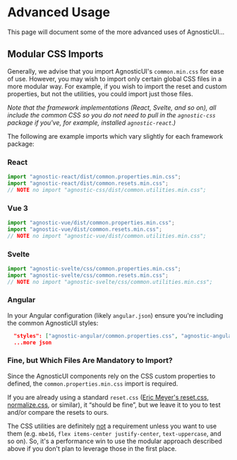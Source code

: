 # Advanced Usage

This page will document some of the more advanced uses of AgnosticUI…

## Modular CSS Imports

Generally, we advise that you import AgnosticUI's `common.min.css` for ease of use. However, you may wish to import only certain global CSS files in a more modular way. For example, if you wish to import the reset and custom properties, but not the utilities, you could import just those files.

<div class="mbe24"></div>

_Note that the framework implementations (React, Svelte, and so on), all include the common CSS so you do not need to pull in the `agnostic-css` package if you've, for example, installed `agnostic-react`.)_

<div class="mbe24"></div>

The following are example imports which vary slightly for each framework package:

### React
```javascript
import "agnostic-react/dist/common.properties.min.css";
import "agnostic-react/dist/common.resets.min.css";
// NOTE no import "agnostic-css/dist/common.utilities.min.css";
```

### Vue 3

```javascript
import "agnostic-vue/dist/common.properties.min.css";
import "agnostic-vue/dist/common.resets.min.css";
// NOTE no import "agnostic-vue/dist/common.utilities.min.css";
```
### Svelte

```javascript
import "agnostic-svelte/css/common.properties.min.css";
import "agnostic-svelte/css/common.resets.min.css";
// NOTE no import "agnostic-svelte/css/common.utilities.min.css";
```
### Angular

In your Angular configuration (likely `angular.json`) ensure you're including
the common AgnosticUI styles:

<div class="mbe16"></div>

```json
  "styles": ["agnostic-angular/common.properties.css", "agnostic-angular/dist/common.reset.min.css"],
  ...more json
```

### Fine, but Which Files Are Mandatory to Import?

Since the AgnosticUI components rely on the CSS custom properties to defined, the `common.properties.min.css` import is required.

<div class="mbe24"></div>

If you are already using a standard `reset.css` ([Eric Meyer's reset.css](https://meyerweb.com/eric/tools/css/reset/), [normalize.css](https://necolas.github.io/normalize.css/), or similar), it &ldquo;should be fine&rdquo;, but we leave it to you to test and/or compare the resets to ours.

<div class="mbe24"></div>

The CSS utilities are definitely <u>not</u> a requirement unless you want to use them (e.g. `mbe16`, `flex items-center justify-center`, `text-uppercase`, and so on). So, it's a performance win to use the modular approach described above if you don't plan to leverage those in the first place.
